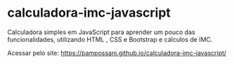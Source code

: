 # calculadora-imc-javascript
Calculadora simples em JavaScript para aprender um pouco das funcionalidades, utilizando HTML , CSS e Bootstrap e cálculos de IMC.


Acessar pelo site: https://pampossani.github.io/calculadora-imc-javascript/
